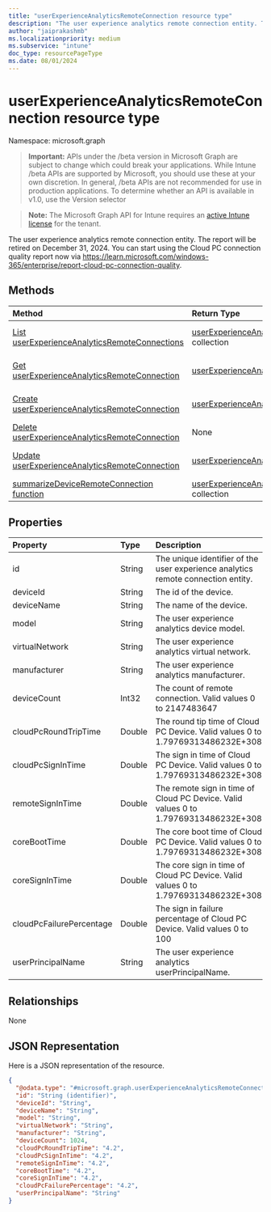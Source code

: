 ```yaml
---
title: "userExperienceAnalyticsRemoteConnection resource type"
description: "The user experience analytics remote connection entity. The report will be retired on December 31, 2024. You can start using the Cloud PC connection quality report now via https://learn.microsoft.com/windows-365/enterprise/report-cloud-pc-connection-quality."
author: "jaiprakashmb"
ms.localizationpriority: medium
ms.subservice: "intune"
doc_type: resourcePageType
ms.date: 08/01/2024
---
```


# userExperienceAnalyticsRemoteConnection resource type

Namespace: microsoft.graph

> **Important:** APIs under the /beta version in Microsoft Graph are subject to change which could break your applications. While Intune /beta APIs are supported by Microsoft, you should use these at your own discretion. In general, /beta APIs are not recommended for use in production applications. To determine whether an API is available in v1.0, use the Version selector

> **Note:** The Microsoft Graph API for Intune requires an [active Intune license](https://go.microsoft.com/fwlink/?linkid=839381) for the tenant.

The user experience analytics remote connection entity. The report will be retired on December 31, 2024. You can start using the Cloud PC connection quality report now via https://learn.microsoft.com/windows-365/enterprise/report-cloud-pc-connection-quality.

## Methods
|Method|Return Type|Description|
|:---|:---|:---|
|[List userExperienceAnalyticsRemoteConnections](../api/intune-devices-userexperienceanalyticsremoteconnection-list.md)|[userExperienceAnalyticsRemoteConnection](../resources/intune-devices-userexperienceanalyticsremoteconnection.md) collection|List properties and relationships of the [userExperienceAnalyticsRemoteConnection](../resources/intune-devices-userexperienceanalyticsremoteconnection.md) objects.|
|[Get userExperienceAnalyticsRemoteConnection](../api/intune-devices-userexperienceanalyticsremoteconnection-get.md)|[userExperienceAnalyticsRemoteConnection](../resources/intune-devices-userexperienceanalyticsremoteconnection.md)|Read properties and relationships of the [userExperienceAnalyticsRemoteConnection](../resources/intune-devices-userexperienceanalyticsremoteconnection.md) object.|
|[Create userExperienceAnalyticsRemoteConnection](../api/intune-devices-userexperienceanalyticsremoteconnection-create.md)|[userExperienceAnalyticsRemoteConnection](../resources/intune-devices-userexperienceanalyticsremoteconnection.md)|Create a new [userExperienceAnalyticsRemoteConnection](../resources/intune-devices-userexperienceanalyticsremoteconnection.md) object.|
|[Delete userExperienceAnalyticsRemoteConnection](../api/intune-devices-userexperienceanalyticsremoteconnection-delete.md)|None|Deletes a [userExperienceAnalyticsRemoteConnection](../resources/intune-devices-userexperienceanalyticsremoteconnection.md).|
|[Update userExperienceAnalyticsRemoteConnection](../api/intune-devices-userexperienceanalyticsremoteconnection-update.md)|[userExperienceAnalyticsRemoteConnection](../resources/intune-devices-userexperienceanalyticsremoteconnection.md)|Update the properties of a [userExperienceAnalyticsRemoteConnection](../resources/intune-devices-userexperienceanalyticsremoteconnection.md) object.|
|[summarizeDeviceRemoteConnection function](../api/intune-devices-userexperienceanalyticsremoteconnection-summarizedeviceremoteconnection.md)|[userExperienceAnalyticsRemoteConnection](../resources/intune-devices-userexperienceanalyticsremoteconnection.md) collection||

## Properties
|Property|Type|Description|
|:---|:---|:---|
|id|String|The unique identifier of the user experience analytics remote connection entity.|
|deviceId|String|The id of the device.|
|deviceName|String|The name of the device.|
|model|String|The user experience analytics device model.|
|virtualNetwork|String|The user experience analytics virtual network.|
|manufacturer|String|The user experience analytics manufacturer.|
|deviceCount|Int32|The count of remote connection. Valid values 0 to 2147483647|
|cloudPcRoundTripTime|Double|The round tip time of Cloud PC Device. Valid values 0 to 1.79769313486232E+308|
|cloudPcSignInTime|Double|The sign in time of Cloud PC Device. Valid values 0 to 1.79769313486232E+308|
|remoteSignInTime|Double|The remote sign in time of Cloud PC Device. Valid values 0 to 1.79769313486232E+308|
|coreBootTime|Double|The core boot time of Cloud PC Device. Valid values 0 to 1.79769313486232E+308|
|coreSignInTime|Double|The core sign in time of Cloud PC Device. Valid values 0 to 1.79769313486232E+308|
|cloudPcFailurePercentage|Double|The sign in failure percentage of Cloud PC Device. Valid values 0 to 100|
|userPrincipalName|String|The user experience analytics userPrincipalName.|

## Relationships
None

## JSON Representation
Here is a JSON representation of the resource.
<!-- {
  "blockType": "resource",
  "keyProperty": "id",
  "@odata.type": "microsoft.graph.userExperienceAnalyticsRemoteConnection"
}
-->
``` json
{
  "@odata.type": "#microsoft.graph.userExperienceAnalyticsRemoteConnection",
  "id": "String (identifier)",
  "deviceId": "String",
  "deviceName": "String",
  "model": "String",
  "virtualNetwork": "String",
  "manufacturer": "String",
  "deviceCount": 1024,
  "cloudPcRoundTripTime": "4.2",
  "cloudPcSignInTime": "4.2",
  "remoteSignInTime": "4.2",
  "coreBootTime": "4.2",
  "coreSignInTime": "4.2",
  "cloudPcFailurePercentage": "4.2",
  "userPrincipalName": "String"
}
```